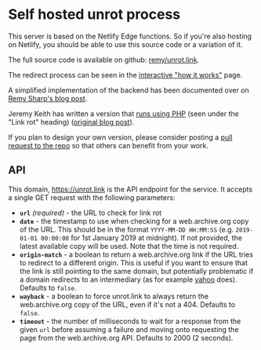 # Self hosted unrot process

This server is based on the Netlify Edge functions. So if you're also hosting on Netlify, you should be able to use this source code or a variation of it.

The full source code is available on github: [remy/unrot.link](https://github.com/remy/unrot.link).

The redirect process can be seen in the [interactive "how it works"](/docs/how) page.

A simplified implementation of the backend has been documented over on [Remy Sharp's blog post](https://remysharp.com/2023/09/26/no-more-404#backend--server-side).

Jeremy Keith has written a version that [runs using PHP](https://gist.github.com/adactio/3d6983bea9b30c993a65b12537ce930c) (seen under the "Link rot" heading) ([original blog post](https://adactio.com/journal/20589#:~:text=Indie%20Web%20Camp.-,Link%20rot,-I%20was%20very)).

If you plan to design your own version, please consider posting a [pull request to the repo](https://github.com/remy/unrot.link) so that others can benefit from your work.

## API

This domain, https://unrot.link is the API endpoint for the service. It accepts a single GET request with the following parameters:

- **`url`** *(required)* - the URL to check for link rot
- **`date`** - the timestamp to use when checking for a web.archive.org copy of the URL. This should be in the format `YYYY-MM-DD HH:MM:SS` (e.g. `2019-01-01 00:00:00` for 1st January 2019 at midnight). If not provided, the latest available copy will be used. Note that the time is not required.
- **`origin-match`** - a boolean to return a web.archive.org link if the URL tries to redirect to a different origin. This is useful if you want to ensure that the link is still pointing to the same domain, but potentially problematic if a domain redirects to an intermediary (as for example [yahoo](https://yahoo.com) does). Defaults to `false`.
- **`wayback`** - a boolean to force unrot.link to always return the web.archive.org copy of the URL, even if it's not a 404. Defaults to `false`.
- **`timeout`** - the number of milliseconds to wait for a response from the given `url` before assuming a failure and moving onto requesting the page from the web.archive.org API. Defaults to 2000 (2 seconds).
